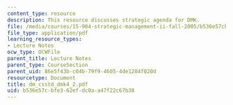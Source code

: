 ```yaml
---
content_type: resource
description: This resource discusses strategic agenda for DMK.
file: /media/courses/15-904-strategic-management-ii-fall-2005/b536e57cbfe362efdc0aa47f22c67b38_dm_csstd_dmk4_2.pdf
file_type: application/pdf
learning_resource_types:
- Lecture Notes
ocw_type: OCWFile
parent_title: Lecture Notes
parent_type: CourseSection
parent_uid: 86e5f43b-c04b-79f9-4605-4de1284f020d
resourcetype: Document
title: dm_csstd_dmk4_2.pdf
uid: b536e57c-bfe3-62ef-dc0a-a47f22c67b38
---
```

